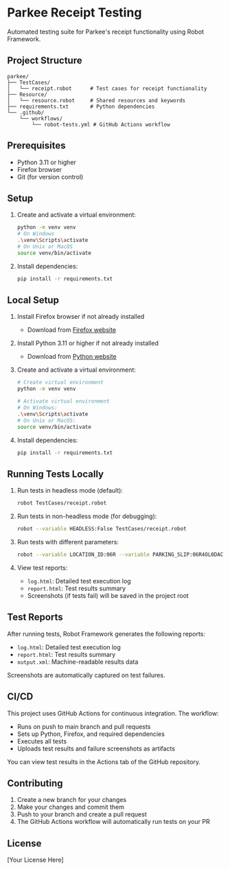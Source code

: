 # Parkee Receipt Testing

Automated testing suite for Parkee's receipt functionality using Robot Framework.

## Project Structure

```
parkee/
├── TestCases/
│   └── receipt.robot      # Test cases for receipt functionality
├── Resource/
│   └── resource.robot     # Shared resources and keywords
├── requirements.txt       # Python dependencies
└── .github/
    └── workflows/
        └── robot-tests.yml # GitHub Actions workflow
```

## Prerequisites

- Python 3.11 or higher
- Firefox browser
- Git (for version control)

## Setup

1. Create and activate a virtual environment:
   ```bash
   python -m venv venv
   # On Windows
   .\venv\Scripts\activate
   # On Unix or MacOS
   source venv/bin/activate
   ```

2. Install dependencies:
   ```bash
   pip install -r requirements.txt
   ```

## Local Setup

1. Install Firefox browser if not already installed
   - Download from [Firefox website](https://www.mozilla.org/firefox/)

2. Install Python 3.11 or higher if not already installed
   - Download from [Python website](https://www.python.org/downloads/)

3. Create and activate a virtual environment:
   ```bash
   # Create virtual environment
   python -m venv venv

   # Activate virtual environment
   # On Windows:
   .\venv\Scripts\activate
   # On Unix or MacOS:
   source venv/bin/activate
   ```

4. Install dependencies:
   ```bash
   pip install -r requirements.txt
   ```

## Running Tests Locally

1. Run tests in headless mode (default):
   ```bash
   robot TestCases/receipt.robot
   ```

2. Run tests in non-headless mode (for debugging):
   ```bash
   robot --variable HEADLESS:False TestCases/receipt.robot
   ```

3. Run tests with different parameters:
   ```bash
   robot --variable LOCATION_ID:06R --variable PARKING_SLIP:06R4OL0DACB0 TestCases/receipt.robot
   ```

4. View test reports:
   - `log.html`: Detailed test execution log
   - `report.html`: Test results summary
   - Screenshots (if tests fail) will be saved in the project root

## Test Reports

After running tests, Robot Framework generates the following reports:
- `log.html`: Detailed test execution log
- `report.html`: Test results summary
- `output.xml`: Machine-readable results data

Screenshots are automatically captured on test failures.

## CI/CD

This project uses GitHub Actions for continuous integration. The workflow:
- Runs on push to main branch and pull requests
- Sets up Python, Firefox, and required dependencies
- Executes all tests
- Uploads test results and failure screenshots as artifacts

You can view test results in the Actions tab of the GitHub repository.

## Contributing

1. Create a new branch for your changes
2. Make your changes and commit them
3. Push to your branch and create a pull request
4. The GitHub Actions workflow will automatically run tests on your PR

## License

[Your License Here]
